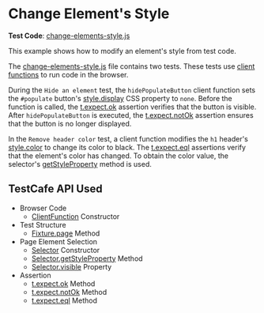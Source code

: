 # Change Element's Style

**Test Code**: [change-elements-style.js](change-elements-style.js)

This example shows how to modify an element's style from test code.

The [change-elements-style.js](change-elements-style.js) file contains two tests. These tests use [client functions](https://devexpress.github.io/testcafe/documentation/guides/basic-guides/obtain-client-side-info.html) to run code in the browser.

During the `Hide an element` test, the `hidePopulateButton` client function sets the `#populate` button's  [style.display](https://developer.mozilla.org/en-US/docs/Web/CSS/display) CSS property to `none`. Before the function is called, the [t.expect.ok](https://devexpress.github.io/testcafe/documentation/reference/test-api/testcontroller/expect/ok.html) assertion verifies that the button is visible. After `hidePopulateButton` is executed, the [t.expect.notOk](https://devexpress.github.io/testcafe/documentation/reference/test-api/testcontroller/expect/notok.html) assertion ensures that the button is no longer displayed.

In the `Remove header color` test, a client function modifies the `h1` header's [style.color](https://developer.mozilla.org/en-US/docs/Web/CSS/color) to change its color to black. The [t.expect.eql](https://devexpress.github.io/testcafe/documentation/reference/test-api/testcontroller/expect/ok.html) assertions verify that the element's color has changed. To obtain the color value, the selector's [getStyleProperty](https://devexpress.github.io/testcafe/documentation/reference/test-api/domnodestate.html) method is used.

## TestCafe API Used

* Browser Code
  * [ClientFunction](https://devexpress.github.io/testcafe/documentation/reference/test-api/clientfunction/constructor.html) Constructor
* Test Structure
  * [Fixture.page](https://devexpress.github.io/testcafe/documentation/reference/test-api/fixture/page.html) Method
* Page Element Selection
  * [Selector](https://devexpress.github.io/testcafe/documentation/reference/test-api/selector/constructor.html) Constructor
  * [Selector.getStyleProperty](https://devexpress.github.io/testcafe/documentation/reference/test-api/domnodestate.html) Method
  * [Selector.visible](https://devexpress.github.io/testcafe/documentation/reference/test-api/domnodestate.html) Property
* Assertion
  * [t.expect.ok](https://devexpress.github.io/testcafe/documentation/reference/test-api/testcontroller/expect/ok.html) Method
  * [t.expect.notOk](https://devexpress.github.io/testcafe/documentation/reference/test-api/testcontroller/expect/notok.html) Method
  * [t.expect.eql](https://devexpress.github.io/testcafe/documentation/reference/test-api/testcontroller/expect/eql.html) Method
